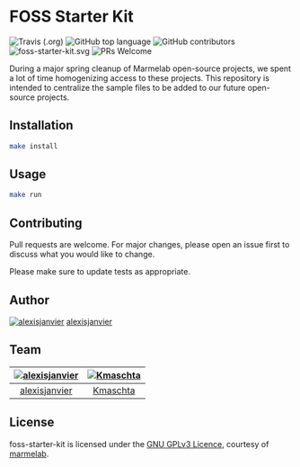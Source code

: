 # FOSS Starter Kit

 ![Travis (.org)](https://img.shields.io/travis/marmelab/foss-starter-kit.svg)  ![GitHub top language](https://img.shields.io/github/languages/top/marmelab/foss-starter-kit.svg) ![GitHub contributors](https://img.shields.io/github/contributors/marmelab/foss-starter-kit.svg) ![foss-starter-kit.svg](https://img.shields.io/github/license/marmelab/foss-starter-kit.svg) ![PRs Welcome](https://img.shields.io/badge/PRs-welcome-brightgreen.svg)

During a major spring cleanup of Marmelab open-source projects, we spent a lot of time homogenizing access to these projects. This repository is intended to centralize the sample files to be added to our future open-source projects.

## Installation

```bash
make install
```

## Usage

```bash
make run
```

## Contributing
Pull requests are welcome. For major changes, please open an issue first to discuss what you would like to change.

Please make sure to update tests as appropriate.

## Author

[![alexisjanvier](http://gravatar.com/avatar/b2095b11fb57eb162cd5972dc866b572?s=72)](https://github.com/alexisjanvier) 
[alexisjanvier](https://github.com/alexisjanvier) 

## Team

[![alexisjanvier](http://gravatar.com/avatar/b2095b11fb57eb162cd5972dc866b572?s=72)](https://github.com/alexisjanvier) | [![Kmaschta](https://gravatar.com/avatar/318accc0a27dc5c4d808293ae6d86155?s=72)](https://github.com/Kmaschta) 
:---:|:---:
[alexisjanvier](https://github.com/alexisjanvier) | [Kmaschta](https://github.com/Kmaschta) 

## License

foss-starter-kit is licensed under the [GNU GPLv3 Licence](COPYING), courtesy of [marmelab](http://marmelab.com).
